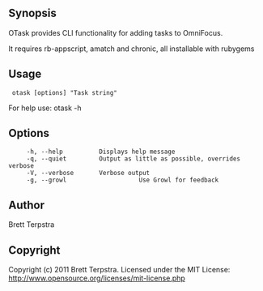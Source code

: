 ## Synopsis 

OTask provides CLI functionality for adding tasks to OmniFocus. 

It requires rb-appscript, amatch and chronic, all installable with rubygems

## Usage 

     otask [options] "Task string"

For help use: otask -h

## Options
		 -h, --help          Displays help message
		 -q, --quiet         Output as little as possible, overrides verbose
		 -V, --verbose       Verbose output
		 -g, --growl					Use Growl for feedback

## Author

Brett Terpstra

## Copyright

Copyright (c) 2011 Brett Terpstra. Licensed under the MIT License:
<http://www.opensource.org/licenses/mit-license.php>
